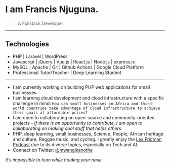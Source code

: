 # I am Francis Njuguna.
> A Fullstack Developer

<!-- ![](https://komarev.com/ghpvc/?username=mwanginjuguna&color=84CC16) -->

----
## Technologies
* PHP | Laravel | WordPress
* Javascript | jQuery | Vue.js | React.js | Node.js | express.js
* MySQL | Apache | Git | Github Actions | Google Cloud Platform
* Professional Tutor/Teacher | Deep Learning Student
----
- I am currently working on building PHP web applications for small businesses.
- I am learning cloud development and cloud infrastructure with a specific challenge in mind: ``How can small businesses in Africa and third-world countries take advantage of cloud infrastructure to achieve their goals at affordable prices?``
- I am open to collaborating on open-source and community-oriented projects - _If there is an opportunity to contribute, I am open to collaborating on making cool stuff that helps others._
- PHP, deep learning, small businesses, Science, People, African heritage and culture, Reggae music, and cycling. I greatly enjoy the [Lex Fridman Podcast](https://www.youtube.com/c/lexfridman) due to its diverse topics, especially on Tech and AI.
- Connect on Twitter: [@mwangikanothe](https://twitter.com/mwangikanothe)

 _*It’s impossible to hum while holding your nose*_.

